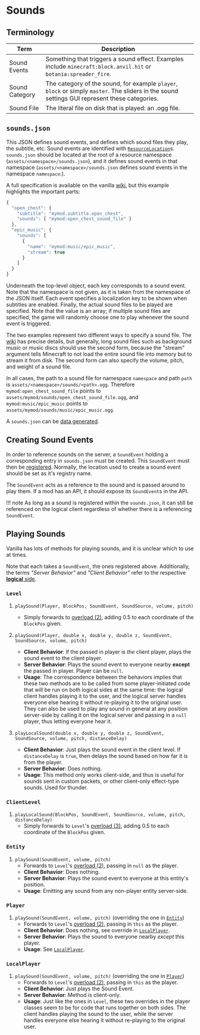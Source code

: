 Sounds
======

Terminology
-----------

| Term           | Description |
|----------------|----------------|
|  Sound Events  | Something that triggers a sound effect. Examples include `minecraft:block.anvil.hit` or `botania:spreader_fire`. |
| Sound Category | The category of the sound, for example `player`, `block` or simply `master`. The sliders in the sound settings GUI represent these categories. |
|   Sound File   | The literal file on disk that is played: an .ogg file. |

`sounds.json`
-------------

This JSON defines sound events, and defines which sound files they play, the subtitle, etc. Sound events are identified with [`ResourceLocation`][loc]s. `sounds.json` should be located at the root of a resource namespace (`assets/<namespace>/sounds.json`), and it defines sound events in that namespace (`assets/<namespace>/sounds.json` defines sound events in the namespace `namespace`.).

A full specification is available on the vanilla [wiki][], but this example highlights the important parts:

```js
{
  "open_chest": {
    "subtitle": "mymod.subtitle.open_chest",
    "sounds": [ "mymod:open_chest_sound_file" ]
  },
  "epic_music": {
    "sounds": [
      {
        "name": "mymod:music/epic_music",
        "stream": true
      }
    ]
  }
}
```

Underneath the top-level object, each key corresponds to a sound event. Note that the namespace is not given, as it is taken from the namespace of the JSON itself. Each event specifies a localization key to be shown when subtitles are enabled. Finally, the actual sound files to be played are specified. Note that the value is an array; if multiple sound files are specified, the game will randomly choose one to play whenever the sound event is triggered.

The two examples represent two different ways to specify a sound file. The [wiki] has precise details, but generally, long sound files such as background music or music discs should use the second form, because the "stream" argument tells Minecraft to not load the entire sound file into memory but to stream it from disk. The second form can also specify the volume, pitch, and weight of a sound file.

In all cases, the path to a sound file for namespace `namespace` and path `path` is `assets/<namespace>/sounds/<path>.ogg`. Therefore `mymod:open_chest_sound_file` points to `assets/mymod/sounds/open_chest_sound_file.ogg`, and `mymod:music/epic_music` points to `assets/mymod/sounds/music/epic_music.ogg`.

A `sounds.json` can be [data generated][datagen].

Creating Sound Events
---------------------

In order to reference sounds on the server, a `SoundEvent` holding a corresponding entry in `sounds.json` must be created. This `SoundEvent` must then be [registered][registration]. Normally, the location used to create a sound event should be set as it's registry name.

The `SoundEvent` acts as a reference to the sound and is passed around to play them. If a mod has an API, it should expose its `SoundEvent`s in the API.

!!! note
    As long as a sound is registered within the `sounds.json`, it can still be referenced on the logical client regardless of whether there is a referencing `SoundEvent`.

Playing Sounds
--------------

Vanilla has lots of methods for playing sounds, and it is unclear which to use at times.

Note that each takes a `SoundEvent`, the ones registered above. Additionally, the terms *"Server Behavior"* and *"Client Behavior"* refer to the respective [**logical** side][sides].

### `Level`

1. <a name="level-playsound-pbecvp"></a> `playSound(Player, BlockPos, SoundEvent, SoundSource, volume, pitch)`
    - Simply forwards to [overload (2)](#level-playsound-pxyzecvp), adding 0.5 to each coordinate of the `BlockPos` given.

2. <a name="level-playsound-pxyzecvp"></a> `playSound(Player, double x, double y, double z, SoundEvent, SoundSource, volume, pitch)`
    - **Client Behavior**: If the passed in player is *the* client player, plays the sound event to the client player.
    - **Server Behavior**: Plays the sound event to everyone nearby **except** the passed in player. Player can be `null`.
    - **Usage**: The correspondence between the behaviors implies that these two methods are to be called from some player-initiated code that will be run on both logical sides at the same time: the logical client handles playing it to the user, and the logical server handles everyone else hearing it without re-playing it to the original user. They can also be used to play any sound in general at any position server-side by calling it on the logical server and passing in a `null` player, thus letting everyone hear it.

3. <a name="level-playsound-xyzecvpd"></a> `playLocalSound(double x, double y, double z, SoundEvent, SoundSource, volume, pitch, distanceDelay)`
    - **Client Behavior**: Just plays the sound event in the client level. If `distanceDelay` is `true`, then delays the sound based on how far it is from the player.
    - **Server Behavior**: Does nothing.
    - **Usage**: This method only works client-side, and thus is useful for sounds sent in custom packets, or other client-only effect-type sounds. Used for thunder.

### `ClientLevel`

1. <a name="clientlevel-playsound-becvpd"></a> `playLocalSound(BlockPos, SoundEvent, SoundSource, volume, pitch, distanceDelay)`
    - Simply forwards to `Level`'s [overload (3)](#level-playsound-xyzecvpd), adding 0.5 to each coordinate of the `BlockPos` given.

### `Entity`

1. <a name="entity-playsound-evp"></a> `playSound(SoundEvent, volume, pitch)`
    - Forwards to `Level`'s [overload (2)](#level-playsound-pxyzecvp), passing in `null` as the player.
    - **Client Behavior**: Does nothing.
    - **Server Behavior**: Plays the sound event to everyone at this entity's position.
    - **Usage**: Emitting any sound from any non-player entity server-side.

### `Player`

1. <a name="player-playsound-evp"></a> `playSound(SoundEvent, volume, pitch)` (overriding the one in [`Entity`](#entity-playsound-evp))
    - Forwards to `Level`'s [overload (2)](#level-playsound-pxyzecvp), passing in `this` as the player.
    - **Client Behavior**: Does nothing, see override in [`LocalPlayer`](#localplayer-playsound-evp).
    - **Server Behavior**: Plays the sound to everyone nearby *except* this player.
    - **Usage**: See [`LocalPlayer`](#localplayer-playsound-evp).

### `LocalPlayer`

1. <a name="localplayer-playsound-evp"></a> `playSound(SoundEvent, volume, pitch)` (overriding the one in [`Player`](#player-playsound-evp))
    - Forwards to `Level`'s [overload (2)](#level-playsound-pxyzecvp), passing in `this` as the player.
    - **Client Behavior**: Just plays the Sound Event.
    - **Server Behavior**: Method is client-only.
    - **Usage**: Just like the ones in `Level`, these two overrides in the player classes seem to be for code that runs together on both sides. The client handles playing the sound to the user, while the server handles everyone else hearing it without re-playing to the original user.

[loc]: ../concepts/resources.md#resourcelocation
[wiki]: https://minecraft.wiki/w/Sounds.json
[datagen]: ../datagen/client/sounds.md
[registration]: ../concepts/registries.md#methods-for-registering
[sides]: ../concepts/sides.md
